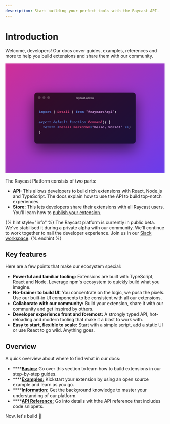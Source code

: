 ```yaml
---
description: Start building your perfect tools with the Raycast API.
---
```


# Introduction

Welcome, developers! Our docs cover guides, examples, references and more to help you build extensions and share them with our community.

![](<.gitbook/assets/introduction-hello-world (1).png>)

The Raycast Platform consists of two parts:

* **API:** This allows developers to build rich extensions with React, Node.js and TypeScript. The docs explain how to use the API to build top-notch experiences.
* **Store:** This lets developers share their extensions with all Raycast users. You'll learn how to [publish your extension](basics/publish-an-extension.md).

{% hint style="info" %}
The Raycast platform is currently in public beta. We've stabilised it during a private alpha with our community. We'll continue to work together to nail the developer experience. Join us in our [Slack workspace](https://raycast.com/community).
{% endhint %}

## Key features

Here are a few points that make our ecosystem special:

* **Powerful and familiar tooling:** Extensions are built with TypeScript, React and Node. Leverage npm's ecosystem to quickly build what you imagine.
* **No-brainer to build UI:** You concentrate on the logic, we push the pixels. Use our built-in UI components to be consistent with all our extensions. 
* **Collaborate with our community:** Build your extension, share it with our community and get inspired by others. 
* **Developer experience front and foremost:** A strongly typed API, hot-reloading and modern tooling that make it a blast to work with.
* **Easy to start, flexible to scale:** Start with a simple script, add a static UI or use React to go wild. Anything goes.

## Overview

A quick overview about where to find what in our docs:

* ****[**Basics:**](broken-reference) Go over this section to learn how to build extensions in our step-by-step guides.
* ****[**Examples:**](broken-reference) Kickstart your extension by using an open source example and learn as you go.
* ****[**Information:**](broken-reference) Get the background knowledge to master your understanding of our platform.
* ****[**API Reference:**](broken-reference) Go into details wit hthe API reference that includes code snippets.

Now, let's build 💪
